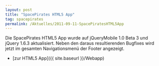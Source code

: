 ```yaml
---
layout: post
title: "SpacePirates HTML5 App"
tag: spacepirates
permalink: /Aktuelles/2011-09-11-SpacePiratesHTML5App
---
```


Die SpacePirates HTML5 App wurde auf jQueryMobile 1.0 Beta 3 und jQuery 1.6.3 aktualisiert. Neben den daraus resultierenden Bugfixes wird jetzt im gesamten Navigationsmenü der Footer angezeigt.

- [zur HTML5 App]({{ site.baseurl }}/Webapp)


